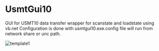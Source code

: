 # UsmtGui10
GUI for USMT10 data transfer
wrapper for scanstate and loadstate using vb.net
Configuration is done with usmtgui10.exe.config file
will run from network share or unc path.

![template1](https://user-images.githubusercontent.com/55116130/64818304-9a12a280-d560-11e9-8148-b37093019a03.png)


